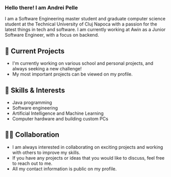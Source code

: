 ### Hello there! I am Andrei Pelle

I am a Software Engineering master student and  graduate computer science student at the Technical University of Cluj Napoca with a passion for the latest things in tech and software. I am currently working at Awin as a Junior Software Engineer, with a focus on backend.

## 🔭 Current Projects
- I'm currently working on various school and personal projects, and always seeking a new challenge!
- My most important projects can be viewed on my profile.

## 🌱 Skills & Interests
- Java programming
- Software engineering
- Artificial Intelligence and Machine Learning
- Computer hardware and building custom PCs

## 👨‍💻 Collaboration
- I am always interested in collaborating on exciting projects and working with others to improve my skills. 
- If you have any projects or ideas that you would like to discuss, feel free to reach out to me. 
- All my contact information is public on my profile.
